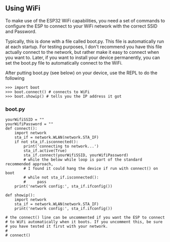 ## Using WiFi

To make use of the ESP32 WiFi capabilities, you need a set of commands to configure the ESP to connect to your WiFi network with the correct SSID and Password.

Typically, this is done with a file called boot.py. This file is automatically run at each startup. For testing purposes, I don't recommend you have this file actually connect to the network, but rather make it easy to connect when you want to. Later, if you want to install your device permanently, you can set the boot.py file to automatically connect to the WiFi.

After putting boot.py (see below) on your device, use the REPL to do the following

    >>> import boot
    >>> boot.connect() # connects to WiFi
    >>> boot.showip() # tells you the IP address it got

### boot.py

    yourWifiSSID = ""
    yourWifiPassword = ""
    def connect():
        import network
        sta_if = network.WLAN(network.STA_IF)
        if not sta_if.isconnected():
            print('connecting to network...')
            sta_if.active(True)
            sta_if.connect(yourWifiSSID, yourWifiPassword)
            # while the below while loop is part of the standard recommended approach,
            # I found it could hang the device if run with connect() on boot
            # while not sta_if.isconnected():
            #     pass
        print('network config:', sta_if.ifconfig())

    def showip():
        import network
        sta_if = network.WLAN(network.STA_IF)
        print('network config:', sta_if.ifconfig())

    # the connect() line can be uncommented if you want the ESP to connect
    # to WiFi automatically when it boots. If you uncomment this, be sure
    # you have tested it first with your network.
    #
    # connect()
